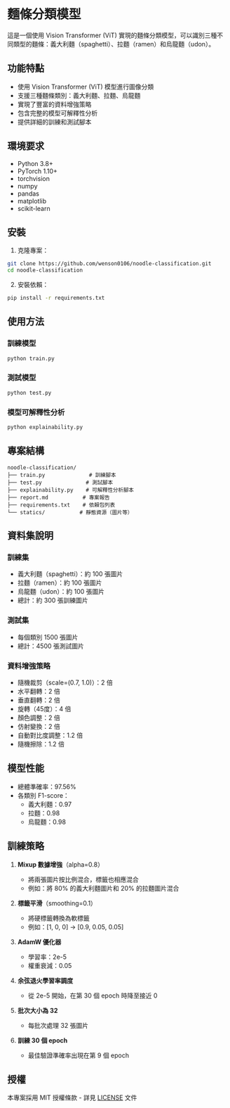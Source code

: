 # 麵條分類模型

這是一個使用 Vision Transformer (ViT) 實現的麵條分類模型，可以識別三種不同類型的麵條：義大利麵（spaghetti）、拉麵（ramen）和烏龍麵（udon）。

## 功能特點

- 使用 Vision Transformer (ViT) 模型進行圖像分類
- 支援三種麵條類別：義大利麵、拉麵、烏龍麵
- 實現了豐富的資料增強策略
- 包含完整的模型可解釋性分析
- 提供詳細的訓練和測試腳本

## 環境要求

- Python 3.8+
- PyTorch 1.10+
- torchvision
- numpy
- pandas
- matplotlib
- scikit-learn

## 安裝

1. 克隆專案：

```bash
git clone https://github.com/wenson0106/noodle-classification.git
cd noodle-classification
```

2. 安裝依賴：

```bash
pip install -r requirements.txt
```

## 使用方法

### 訓練模型

```bash
python train.py
```

### 測試模型

```bash
python test.py
```

### 模型可解釋性分析

```bash
python explainability.py
```

## 專案結構

```
noodle-classification/
├── train.py              # 訓練腳本
├── test.py              # 測試腳本
├── explainability.py    # 可解釋性分析腳本
├── report.md           # 專案報告
├── requirements.txt    # 依賴包列表
└── statics/           # 靜態資源（圖片等）
```

## 資料集說明

### 訓練集
- 義大利麵（spaghetti）：約 100 張圖片
- 拉麵（ramen）：約 100 張圖片
- 烏龍麵（udon）：約 100 張圖片
- 總計：約 300 張訓練圖片

### 測試集
- 每個類別 1500 張圖片
- 總計：4500 張測試圖片

### 資料增強策略
- 隨機裁剪（scale=(0.7, 1.0)）：2 倍
- 水平翻轉：2 倍
- 垂直翻轉：2 倍
- 旋轉（45度）：4 倍
- 顏色調整：2 倍
- 仿射變換：2 倍
- 自動對比度調整：1.2 倍
- 隨機擦除：1.2 倍

## 模型性能

- 總體準確率：97.56%
- 各類別 F1-score：
  - 義大利麵：0.97
  - 拉麵：0.98
  - 烏龍麵：0.98

## 訓練策略

1. **Mixup 數據增強**（alpha=0.8）
   - 將兩張圖片按比例混合，標籤也相應混合
   - 例如：將 80% 的義大利麵圖片和 20% 的拉麵圖片混合

2. **標籤平滑**（smoothing=0.1）
   - 將硬標籤轉換為軟標籤
   - 例如：[1, 0, 0] → [0.9, 0.05, 0.05]

3. **AdamW 優化器**
   - 學習率：2e-5
   - 權重衰減：0.05

4. **余弦退火學習率調度**
   - 從 2e-5 開始，在第 30 個 epoch 時降至接近 0

5. **批次大小為 32**
   - 每批次處理 32 張圖片

6. **訓練 30 個 epoch**
   - 最佳驗證準確率出現在第 9 個 epoch

## 授權

本專案採用 MIT 授權條款 - 詳見 [LICENSE](LICENSE) 文件

